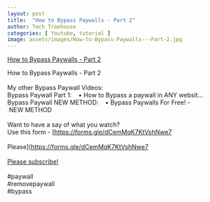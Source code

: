 ```yaml
---
layout: post
title:  "How to Bypass Paywalls - Part 2"
author: Tech Treehouse
categories: [ Youtube, tutorial ]
image: assets/images/How-to-Bypass-Paywalls---Part-2.jpg
---
```


[How to Bypass Paywalls - Part 2](https://youtube.com/watch?v=uY5VtD-ys98)

How to Bypass Paywalls - Part 2<br><br>My other Bypass Paywall Videos:<br>Bypass Paywall Part 1:    • How to Bypass a paywall in ANY websit...  <br>Bypass Paywall NEW METHOD:    • Bypass Paywalls For Free! - NEW METHOD  <br><br>Want to have a say of what you watch?<br>Use this form - [https://forms.gle/dCemMqK7KtVshNwe7<br><br>Please](https://forms.gle/dCemMqK7KtVshNwe7<br><br>[Please subscribe!](https://youtube.com/techtreehouse/?sub_confirmation=1)<br><br>#paywall<br>#removepaywall<br>#bypass
